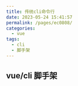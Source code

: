 ```yaml
---
title: 传统cli命令行
date: 2023-05-24 15:41:57
permalink: /pages/ec0808/
categories:
  - vue
tags:
  - cli
  - 脚手架
---
```


## vue/cli 脚手架
